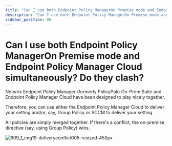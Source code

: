 ```yaml
---
title: "Can I use both Endpoint Policy ManagerOn Premise mode and Endpoint Policy Manager Cloud simultaneously? Do they clash?"
description: "Can I use both Endpoint Policy ManagerOn Premise mode and Endpoint Policy Manager Cloud simultaneously? Do they clash?"
sidebar_position: 80
---
```


# Can I use both Endpoint Policy ManagerOn Premise mode and Endpoint Policy Manager Cloud simultaneously? Do they clash?

Netwrix Endpoint Policy Manager (formerly PolicyPak) On-Prem Suite and Endpoint Policy Manager Cloud
have been designed to play nicely together.

Therefore, you can use either the Endpoint Policy Manager Cloud to deliver your setting and/or, say,
Group Policy or SCCM to deliver your setting.

All policies are simply merged together. If there's a conflict, the on-premise directive (say, using
Group Policy) wins.

![609_1_img19-deliveryconflict005-resized-450px](/images/endpointpolicymanager/tips/609_1_img19-deliveryconflict005-resized-450px.webp)
